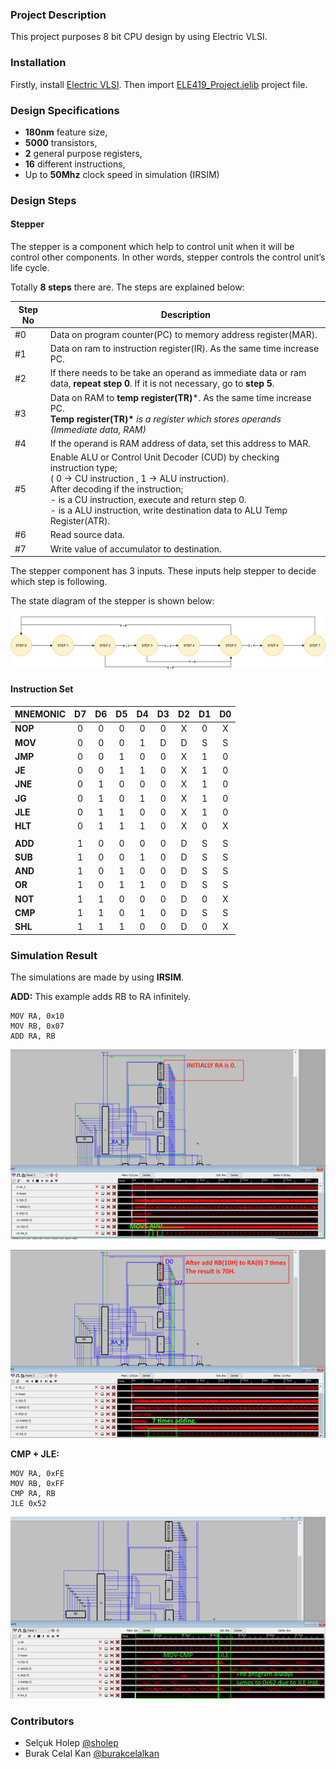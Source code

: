 ### Project Description

This project purposes 8 bit CPU design by using Electric VLSI. 

### Installation

Firstly, install [Electric VLSI](https://www.staticfreesoft.com/). Then import [ELE419_Project.jelib](https://github.com/selcukholep/VLSI-CPU-Design/blob/master/ELE419_Project.jelib) project file.

### Design Specifications

- **180nm** feature size,
- **5000** transistors,
- **2** general purpose registers,
- **16** different instructions,
- Up to **50Mhz** clock speed in simulation (IRSIM)


### Design Steps

#### Stepper

The stepper is a component which help to control unit when it will be control other components. In other words, stepper controls the control unit’s life cycle.

Totally **8 steps** there are. The steps are explained below:

| Step No | Description                                                  |
| ------- | ------------------------------------------------------------ |
| #0      | Data on program counter(PC) to memory address register(MAR). |
| #1      | Data on ram to instruction register(IR). As the same time increase PC. |
| #2      | If there needs to be take an operand as  immediate data or ram data, **repeat step 0**. If it is not necessary, go  to **step 5**. |
| #3      | Data on RAM to **temp register(TR)***. As  the same time increase PC.<br />**Temp register(TR)\*** *is a register which stores operands (Immediate data, RAM)* |
| #4      | If the operand is RAM address of data, set this address to MAR. |
| #5      | Enable ALU or Control Unit Decoder (CUD) by  checking instruction type;<br /> ( 0 -> CU instruction , 1 -> ALU instruction).<br />After decoding if the instruction; <br />- is a CU instruction, execute and return step  0.<br />- is a ALU instruction, write destination data  to ALU Temp Register(ATR). |
| #6      | Read source data.                                            |
| #7      | Write value of accumulator to destination.                   |



The stepper component has 3 inputs. These inputs help stepper to decide which step is following. 

The state diagram of the stepper is shown below:

![stepper](doc/stepper.png)

#### Instruction Set

| MNEMONIC |  D7  |  D6  |  D5  |  D4  |  D3  |  D2  |  D1  |  D0  |
| -------- | :--: | :--: | :--: | :--: | :--: | :--: | :--: | :--: |
| **NOP**  |  0   |  0   |  0   |  0   |  0   |  X   |  0   |  X   |
| **MOV**  |  0   |  0   |  0   |  1   |  D   |  D   |  S   |  S   |
| **JMP**  |  0   |  0   |  1   |  0   |  0   |  X   |  1   |  0   |
| **JE**   |  0   |  0   |  1   |  1   |  0   |  X   |  1   |  0   |
| **JNE**  |  0   |  1   |  0   |  0   |  0   |  X   |  1   |  0   |
| **JG**   |  0   |  1   |  0   |  1   |  0   |  X   |  1   |  0   |
| **JLE**  |  0   |  1   |  1   |  0   |  0   |  X   |  1   |  0   |
| **HLT**  |  0   |  1   |  1   |  1   |  0   |  X   |  0   |  X   |
|          |      |      |      |      |      |      |      |      |
| **ADD**  |  1   |  0   |  0   |  0   |  0   |  D   |  S   |  S   |
| **SUB**  |  1   |  0   |  0   |  1   |  0   |  D   |  S   |  S   |
| **AND**  |  1   |  0   |  1   |  0   |  0   |  D   |  S   |  S   |
| **OR**   |  1   |  0   |  1   |  1   |  0   |  D   |  S   |  S   |
| **NOT**  |  1   |  1   |  0   |  0   |  0   |  D   |  0   |  X   |
| **CMP**  |  1   |  1   |  0   |  1   |  0   |  D   |  S   |  S   |
| **SHL**  |  1   |  1   |  1   |  0   |  0   |  D   |  0   |  X   |



### Simulation Result

The simulations are made by using **IRSIM**.

**ADD:**   This example adds RB to RA infinitely. 

```assembly
MOV RA, 0x10
MOV RB, 0x07
ADD RA, RB
```

![Before Addition](doc/add_g1.png)

![After Addition](doc/add_g2.png)

**CMP + JLE:** 

```assembly
MOV RA, 0xFE
MOV RB, 0xFF
CMP RA, RB
JLE 0x52
```

![cmp1_g1](doc/cmp1_g1.png)



### Contributors

- Selçuk Holep [@sholep](https://www.linkedin.com/in/sholep/)
- Burak Celal Kan [@burakcelalkan](https://www.linkedin.com/in/burak-celal-kan/)

